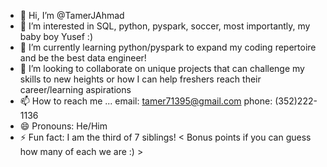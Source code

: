 - 👋 Hi, I’m @TamerJAhmad
- 👀 I’m interested in SQL, python, pyspark, soccer, most importantly, my baby boy Yusef :)
- 🌱 I’m currently learning python/pyspark to expand my coding repertoire and be the best data engineer!
- 💞️ I’m looking to collaborate on unique projects that can challenge my skills to new heights or how I can help freshers reach their career/learning aspirations
- 📫 How to reach me ...
      email: tamer71395@gmail.com
      phone: (352)222-1136
- 😄 Pronouns: He/Him
- ⚡ Fun fact: I am the third of 7 siblings! < Bonus points if you can guess how many of each we are :) >

